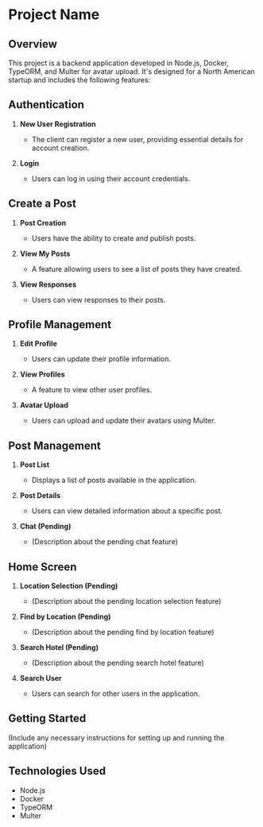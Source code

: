 # Project Name

## Overview

This project is a backend application developed in Node.js, Docker, TypeORM, and Multer for avatar upload. It's designed for a North American startup and includes the following features:

## Authentication

1. **New User Registration**
   - The client can register a new user, providing essential details for account creation.

2. **Login**
   - Users can log in using their account credentials.

## Create a Post

1. **Post Creation**
   - Users have the ability to create and publish posts.

2. **View My Posts**
   - A feature allowing users to see a list of posts they have created.

3. **View Responses**
   - Users can view responses to their posts.

## Profile Management

1. **Edit Profile**
   - Users can update their profile information.

2. **View Profiles**
   - A feature to view other user profiles.

3. **Avatar Upload**
   - Users can upload and update their avatars using Multer.

## Post Management

1. **Post List**
   - Displays a list of posts available in the application.

2. **Post Details**
   - Users can view detailed information about a specific post.

3. **Chat (Pending)**
   - (Description about the pending chat feature)

## Home Screen

1. **Location Selection (Pending)**
   - (Description about the pending location selection feature)

2. **Find by Location (Pending)**
   - (Description about the pending find by location feature)

3. **Search Hotel (Pending)**
   - (Description about the pending search hotel feature)

4. **Search User**
   - Users can search for other users in the application.

## Getting Started

(Include any necessary instructions for setting up and running the application)

## Technologies Used

- Node.js
- Docker
- TypeORM
- Multer